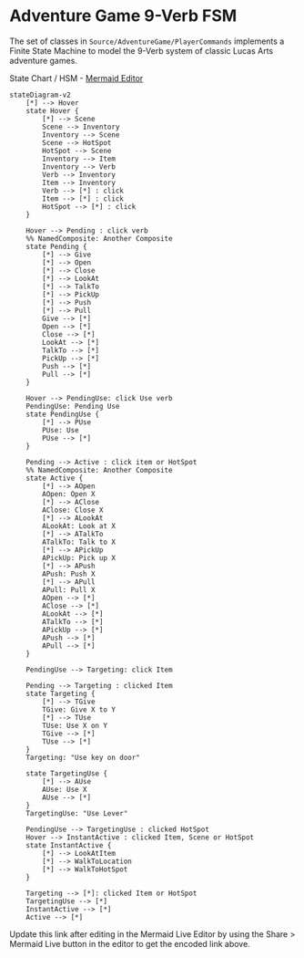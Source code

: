 # Adventure Game 9-Verb FSM

The set of classes in `Source/AdventureGame/PlayerCommands` implements a Finite State Machine
to model the 9-Verb system of classic Lucas Arts adventure games.

State Chart / HSM - [Mermaid Editor]

```mermaid
stateDiagram-v2
    [*] --> Hover
    state Hover {
        [*] --> Scene
        Scene --> Inventory
        Inventory --> Scene
        Scene --> HotSpot
        HotSpot --> Scene
        Inventory --> Item
        Inventory --> Verb
        Verb --> Inventory
        Item --> Inventory
        Verb --> [*] : click
        Item --> [*] : click
        HotSpot --> [*] : click
    }

    Hover --> Pending : click verb
    %% NamedComposite: Another Composite
    state Pending {
        [*] --> Give
        [*] --> Open
        [*] --> Close
        [*] --> LookAt
        [*] --> TalkTo
        [*] --> PickUp
        [*] --> Push
        [*] --> Pull
        Give --> [*]
        Open --> [*]
        Close --> [*]
        LookAt --> [*]
        TalkTo --> [*]
        PickUp --> [*]
        Push --> [*]
        Pull --> [*]
    }

    Hover --> PendingUse: click Use verb
    PendingUse: Pending Use
    state PendingUse {
        [*] --> PUse
        PUse: Use
        PUse --> [*]
    }

    Pending --> Active : click item or HotSpot
    %% NamedComposite: Another Composite
    state Active {
        [*] --> AOpen
        AOpen: Open X
        [*] --> AClose
        AClose: Close X
        [*] --> ALookAt
        ALookAt: Look at X
        [*] --> ATalkTo
        ATalkTo: Talk to X
        [*] --> APickUp
        APickUp: Pick up X
        [*] --> APush
        APush: Push X
        [*] --> APull
        APull: Pull X
        AOpen --> [*]
        AClose --> [*]
        ALookAt --> [*]
        ATalkTo --> [*]
        APickUp --> [*]
        APush --> [*]
        APull --> [*]
    }

    PendingUse --> Targeting: click Item

    Pending --> Targeting : clicked Item
    state Targeting {
        [*] --> TGive
        TGive: Give X to Y
        [*] --> TUse
        TUse: Use X on Y
        TGive --> [*]
        TUse --> [*]
    } 
    Targeting: "Use key on door"

    state TargetingUse {
        [*] --> AUse
        AUse: Use X
        AUse --> [*]
    }
    TargetingUse: "Use Lever"

    PendingUse --> TargetingUse : clicked HotSpot
    Hover --> InstantActive : clicked Item, Scene or HotSpot
    state InstantActive {
        [*] --> LookAtItem
        [*] --> WalkToLocation
        [*] --> WalkToHotSpot
    }

    Targeting --> [*]: clicked Item or HotSpot
    TargetingUse --> [*]
    InstantActive --> [*]
    Active --> [*]
```

[Mermaid Editor]: https://mermaid.live/edit#pako:eNqVVtuO2jAQ_ZXI0r5UgHaBbMAPlSIqdZFQi7TQ0jZ9SBMXIhI7chzULeLf15fcHDtblReYMzPOjM-ZIVcQkRgBCAoWMvQhCY80zMaXaYAd_vnx7qczHr93nsgFUQXJOAU4VwV1I58jhFELS1M61viCMCP0pXU20NuZT4Q954S1rgqwZelHrhnKhnxfEP3V-oQ1WCY_ZcjX5In-oROlSXS2ZFq93TaMgFuA1Q910yJmi3Cc4GMd51yaDu7unE9hhuIVyXJSJAxBx8eEnXhiA3XZq0-y8PcxuSAT_ZwjbKKrlBSW4A0hZ5-Z-C5Mzzti4lvezD634GVxsqFp2qKi3PoCW1SUa6KyXBNW5Zq4KtfEVbkWnJdrQ9NUR4eZ3Reo5pb_7PDb9dfc7QsbpSLPwup23yVqKw8yoIEy6wcKrx8xceF1lYnQN6H6hP6vGKszLVX7uuykCRW5B0t0T47KhhXttoS-UCsASkk4IbMm9VVcAVDqxWHEmtSXeAVAKSanzO1Jmv6lCZXK7NHduZAmVOo79K7QFKk_MBr-0Gz4Q8PhD02Hbx8P_4356EharQ96RIwDtfrUdjdF2gTWOkVx559Aia6Nsehupy9BaUK1ag6C4W-WFG2advWA8XiCu_E7-8LamePnqO9O1wEQUWf0Is6MCaEBqNvvNTWwBXytSL8tUgcNOrQ6ZJYqZYPEWwH4F18CaJnQdkW7AteY94CZvmAq4kbVy0B_06iu9czr0P-R_i5Q-75KHW9IFLKE4CG_9tRGn62GqgvTqzbK1S5Eu2O9Bc2lY2AEjjSJAfwdpgUagQzRLBQ2kH0HgK_ZDAVAMBSH9CzIufGkPMTfCckAZLTkaZSUx1NzSJnH7atfE8LJRHRFSswAfPBm8gwAr-CPNCdzd-Yuvbk7f5x67mIEXgCcuZPZ1Fs-TO8Xi9l84S0fbyPwVz72frLw3Nsr34Pn7w

Update this link after editing in the Mermaid Live Editor by using the Share > Mermaid Live button in the editor to get the encoded link above.